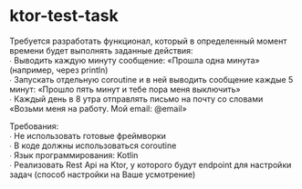 # ktor-test-task

Требуется разработать функционал, который в определенный момент времени будет выполнять заданные действия:  
∙ Выводить каждую минуту сообщение: «Прошла одна минута» (например, через println)  
∙ Запускать отдельную coroutine и в ней выводить сообщение каждые 5 минут: «Прошло пять минут и тебе пора меня выключить»  
∙ Каждый день в 8 утра отправлять письмо на почту со словами «Возьми меня на работу. Мой email: @email»  

Требования:  
∙ Не использовать готовые фреймворки  
∙ В коде должны использоваться coroutine  
∙ Язык программирования: Kotlin  
∙ Реализовать Rest Api на Ktor, у которого будут endpoint для настройки задач (способ настройки на Ваше усмотрение)

